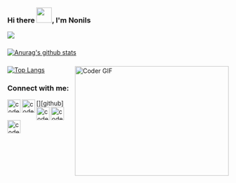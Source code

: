 
### Hi there <img src="https://raw.githubusercontent.com/TheDudeThatCode/TheDudeThatCode/master/Assets/Hi.gif" width="35" height="35" style="max-width:100%;">, I'm Nonils

<img
  src="https://cr-ss-service.azurewebsites.net/api/ScreenShot?widget=summary&username=nonils&badges=2&show-avatar=false&style=--header-bg-color:%23000;--border-radius:10px"
/>

<!-- ![](https://komarev.com/ghpvc/?username=dnature) -->

###
[![Anurag's github stats](https://github-readme-stats.vercel.app/api?username=nonils&count_private=true&show_icons=true&theme=dracula)](https://github.com/anuraghazra/github-readme-stats)

###


<img align="right" alt="Coder GIF" height="250" width="350" src="https://thumbs.gfycat.com/EvilNextDevilfish-size_restricted.gif" data-canonical-src="https://thumbs.gfycat.com/EvilNextDevilfish-size_restricted.gif" style="max-width:100%;">

###

[![Top Langs](https://github-readme-stats.vercel.app/api/top-langs/?username=nonils&theme=radical&layout=compact)](https://github.com/anuraghazra/github-readme-stats)

###

[website]: https://kimos.cloud
[linkedin]: https://www.linkedin.com/in/sebastian-emanuel-bogado/
[email]: mailto:nonils@tutanota.com/
[twitter]: https://www.twitter.com/unDevConAuris
[medium]: https://medium.com/@kimos-io


### Connect with me:

[<img align="left" alt="codeSTACKr | LinkedIn" width="30px" src="https://img.icons8.com/color/2x/linkedin.png" />][linkedin]
[<img align="left" alt="codeSTACKr | Github" width="30px" src="https://img.icons8.com/color/2x/github.png" />][github]
[<img align="left" alt="codeSTACKr | Twitter" width="30px" src="https://img.icons8.com/color/2x/twitter.png" />][twitter]
[<img align="left" alt="codeSTACKr | Medium" width="30px" src="https://img.icons8.com/color/2x/medium-monogram.png" />][medium]
[<img align="left" alt="codeSTACKr | Gmail" width="30px" src="https://img.icons8.com/color/2x/gmail.png" />][email]
